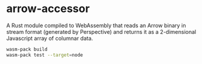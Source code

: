 # arrow-accessor

A Rust module compiled to WebAssembly that reads an Arrow binary in stream format (generated by Perspective) and returns it as a 2-dimensional Javascript array of columnar data.

```bash
wasm-pack build
wasm-pack test --target=node
```
